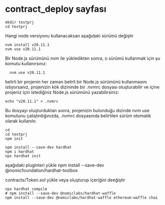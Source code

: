 # contract_deploy sayfası
    mkdir testprj
    cd testprj

Hangi node versiyonu kullanacaksan aşağıdaki sürümü değiştir

    nvm install v20.11.1
    nvm use v20.11.1

Bir Node.js sürümünü nvm ile yükledikten sonra, o sürümü kullanmak için şu komutu kullanırsınız:
      
      nvm use v20.11.1

belirli bir projenin her zaman belirli bir Node.js sürümünü kullanmasını istiyorsanız, 
projenizin kök dizininde bir .nvmrc dosyası oluşturabilir ve içine projeniz için istediğiniz Node.js sürümünü yazabilirsiniz:

    echo "v20.11.1" > .nvmrc

 Bu dosyayı oluşturduktan sonra, projenizin bulunduğu dizinde nvm use komutunu çalıştırdığınızda,
 .nvmrc dosyasında belirtilen sürüm otomatik olarak kullanılır.

    cd
    cd testprj
    npm init

    npm install --save-dev hardhat
    npm i hardhat
    npx hardhat init
aşağıdaki pluginleri yükle
    npm install --save-dev @nomicfoundation/hardhat-toolbox

contracts/Token.sol yükle veya oluşturup içeriğini deeğiştir

    
    npx hardhat compile
    # npm install --save-dev @nomiclabs/hardhat-waffle
    npm install --save-dev @nomiclabs/hardhat-waffle ethereum-waffle chai

 
